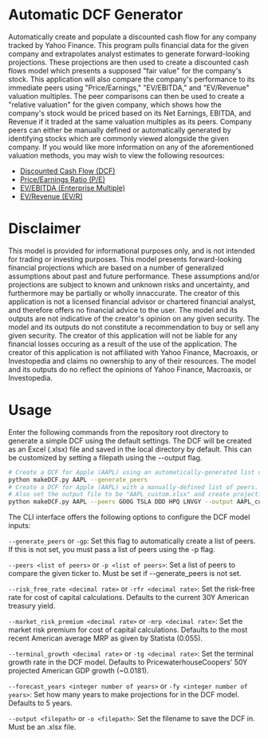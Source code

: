 # Automatic DCF Generator

Automatically create and populate a discounted cash flow for any company tracked by Yahoo Finance. This program pulls financial data for the given company and extrapolates analyst estimates to generate forward-looking projections. These projections are then used to create a discounted cash flows model which presents a supposed "fair value" for the company's stock. This application will also compare the company's performance to its immediate peers using "Price/Earnings," "EV/EBITDA," and "EV/Revenue" valuation multiples. The peer comparisons can then be used to create a "relative valuation" for the given company, which shows how the company's stock would be priced based on its Net Earnings, EBITDA, and Revenue if it traded at the same valuation multiples as its peers. Company peers can either be manually defined or automatically generated by identifying stocks which are commonly viewed alongside the given company. If you would like more information on any of the aforementioned valuation methods, you may wish to view the following resources:

* [Discounted Cash Flow (DCF)](https://www.investopedia.com/terms/d/dcf.asp)
* [Price/Earnings Ratio (P/E)](https://www.investopedia.com/terms/p/price-earningsratio.asp)
* [EV/EBITDA (Enterprise Multiple)](https://www.investopedia.com/terms/e/ev-ebitda.asp)
* [EV/Revenue (EV/R)](https://www.investopedia.com/terms/e/ev-revenue-multiple.asp)


# Disclaimer

This model is provided for informational purposes only, and is not intended for trading or investing purposes. This model presents forward-looking financial projections which are based on a number of generalized assumptions about past and future performance. These assumptions and/or projections are subject to known and unknown risks and uncertainty, and furthermore may be partially or wholly innaccurate. The creator of this application is not a licensed financial advisor or chartered financial analyst, and therefore offers no financial advice to the user. The model and its outputs are not indicative of the creator's opinion on any given security. The model and its outputs do not constitute a recommendation to buy or sell any given security. The creator of this application will not be liable for any financial losses occuring as a result of the use of the application. The creator of this application is not affiliated with Yahoo Finance, Macroaxis, or Investopedia and claims no ownership to any of their resources. The model and its outputs do no reflect the opinions of Yahoo Finance, Macroaxis, or Investopedia. 


# Usage

Enter the following commands from the repository root directory to generate a simple DCF using the default settings. The DCF will be created as an Excel (.xlsx) file and saved in the local directory by default. This can be customized by setting a filepath using the --output flag.
```bash
# Create a DCF for Apple (AAPL) using an automatically-generated list of peers
python makeDCF.py AAPL --generate_peers
# Create a DCF for Apple (AAPL) with a manually-defined list of peers. 
# Also set the output file to be "AAPL_custom.xlsx" and create projections for 8 years into the future.
python makeDCF.py AAPL --peers GOOG TSLA DDD HPQ LNVGY --output AAPL_custom.xlsx --forecast_years 8
```

The CLI interface offers the following options to configure the DCF model inputs:

`--generate_peers` or `-gp`: Set this flag to automatically create a list of peers. If this is not set, you must pass a list of peers using the -p flag.

`--peers <list of peers>` or `-p <list of peers>`: Set a list of peers to compare the given ticker to. Must be set if --generate_peers is not set.

`--risk_free_rate <decimal rate>` or `-rfr <decimal rate>`: Set the risk-free rate for cost of capital calculations. Defaults to the current 30Y American treasury yield.

`--market_risk_premium <decimal rate>` or `-mrp <decimal rate>`: Set the market risk premium for cost of capital calculations. Defaults to the most recent American average MRP as given by Statista (0.055).

`--terminal_growth <decimal rate>` or `-tg <decimal rate>`: Set the terminal growth rate in the DCF model. Defaults to PricewaterhouseCoopers\' 50Y projected American GDP growth (~0.0181).

`--forecast_years <integer number of years>` or `-fy <integer number of years>`: Set how many years to make projections for in the DCF model. Defaults to 5 years.

`--output <filepath>` or `-o <filepath>`: Set the filename to save the DCF in. Must be an .xlsx file.
